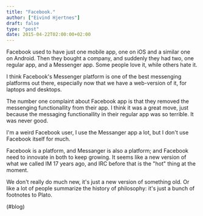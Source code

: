 ```yaml
---
title: "Facebook."
author: ["Eivind Hjertnes"]
draft: false
type: "post"
date: 2015-04-22T02:00:00+02:00
---
```


Facebook used to have just one mobile app, one on iOS and a similar one
on Android. Then they bought a company, and suddenly they had two, one
regular app, and a Messenger app. Some people love it, while others hate
it.

I think Facebook's Messenger platform is one of the best messenging
platforms out there, especially now that we have a web-version of it,
for laptops and desktops.

The number one complaint about Facebook app is that they removed the
messenging functionallity from their app. I think it was a great move,
just because the messaging functionallity in their regular app was so
terrible. It was never good.

I'm a weird Facebook user, I use the Messanger app a lot, but I don't
use Facebook itself for much.

Facebook is a platform, and Messanger is also a platform; and Facebook
need to innovate in both to keep growing. It seems like a new version of
what we called IM 17 years ago, and IRC before that is the "hot" thing
at the moment.

We don't really do much new, it's just a new version of something old.
Or like a lot of people summarize the history of philosophy: it's just a
bunch of footnotes to Plato.

(#blog)
